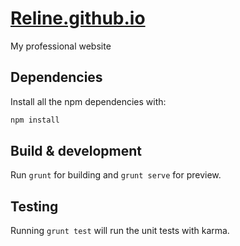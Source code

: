 # [Reline.github.io](https://reline.github.io)

My professional website

## Dependencies

Install all the npm dependencies with:

```sh
npm install
```

## Build & development

Run `grunt` for building and `grunt serve` for preview.

## Testing

Running `grunt test` will run the unit tests with karma.
